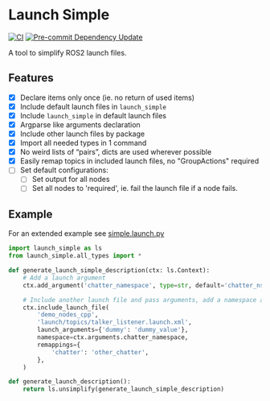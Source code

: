 # Launch Simple
[![CI](https://github.com/lgulich/launch_simple/actions/workflows/ci.yml/badge.svg)](https://github.com/lgulich/launch_simple/actions/workflows/ci.yml)
[![Pre-commit Dependency Update](https://github.com/lgulich/launch_simple/actions/workflows/pre_commit_dependency_update.yml/badge.svg)](https://github.com/lgulich/launch_simple/actions/workflows/pre_commit_dependency_update.yml)

A tool to simplify ROS2 launch files.

## Features
- [x] Declare items only once (ie. no return of used items)
- [x] Include default launch files in `launch_simple`
- [x] Include `launch_simple` in default launch files
- [x] Argparse like arguments declaration
- [x] Include other launch files by package
- [x] Import all needed types in 1 command
- [x] No weird lists of “pairs”, dicts are used wherever possible
- [x] Easily remap topics in included launch files, no "GroupActions" required
- [ ] Set default configurations:
    - [ ] Set output for all nodes
    - [ ] Set all nodes to 'required', ie. fail the launch file if a node fails.

## Example
For an extended example see [simple.launch.py](launch_simple/launch/simple.launch.py)
```py
import launch_simple as ls
from launch_simple.all_types import *

def generate_launch_simple_description(ctx: ls.Context):
    # Add a launch argument
    ctx.add_argument('chatter_namespace', type=str, default='chatter_ns')

    # Include another launch file and pass arguments, add a namespace and remap topics.
    ctx.include_launch_file(
        'demo_nodes_cpp',
        'launch/topics/talker_listener.launch.xml',
        launch_arguments={'dummy': 'dummy_value'},
        namespace=ctx.arguments.chatter_namespace,
        remappings={
            'chatter': 'other_chatter',
        },
    )

def generate_launch_description():
    return ls.unsimplify(generate_launch_simple_description)
```
